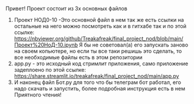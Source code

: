 Привет!
Проект состоит из 3х основных файлов
1. Проект НОД0-10 -Это основной файл в нем так же есть ссылки на остальные на него можно посмотреть как и в гитхабе так и по этой ссылке: https://nbviewer.org/github/Treakafreak/final_project_nod/blob/main/Проект%20НоД-10.ipynb
Я бы не советовал(a) его запускать заново на своем копьютере, но если ты все таки решишь это сделать, то все необходимые файлы есть в этом репозитории
2. app.py - это исходный код стримлит приложения, само приложение задеплоено по этой ссылке: https://share.streamlit.io/treakafreak/final_project_nod/main/app.py
3. И наконец файл Бот.py для того что бы телеграм бот работал, его надо скачать и запустить, более подробная инструкция есть в нем
Приятного чтения!
